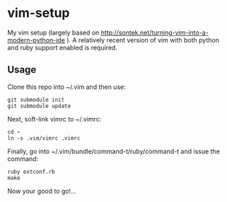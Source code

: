 vim-setup
=========

My vim setup (largely based on http://sontek.net/turning-vim-into-a-modern-python-ide ).  A relatively recent version of vim with both python and ruby support enabled is required.


Usage
-----

Clone this repo into ~/.vim and then use:

    git submodule init
    git submodule update

Next, soft-link vimrc to ~/.vimrc:

    cd ~
    ln -s .vim/vimrc .vimrc

Finally, go into ~/.vim/bundle/command-t/ruby/command-t and issue the command:

    ruby extconf.rb
    make

Now your good to go!...


